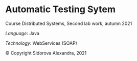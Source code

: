 # Automatic Testing Sytem
Course Distributed Systems, Second lab work, autumn 2021

*Language*: Java

*Technology*: WebServices (SOAP)


© Copyright Sidorova Alexandra, 2021